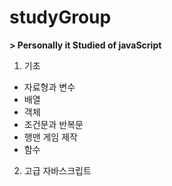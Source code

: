 # studyGroup
__> Personally it Studied of javaScript__

1. 기초
* 자료형과 변수
* 배열
* 객체
* 조건문과 반복문
* 행맨 게임 제작
* 함수

2. 고급 자바스크립트